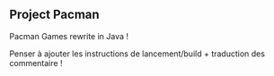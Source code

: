 ## Project Pacman

Pacman Games rewrite in Java ! 

Penser à ajouter les instructions de lancement/build + traduction des commentaire ! 

